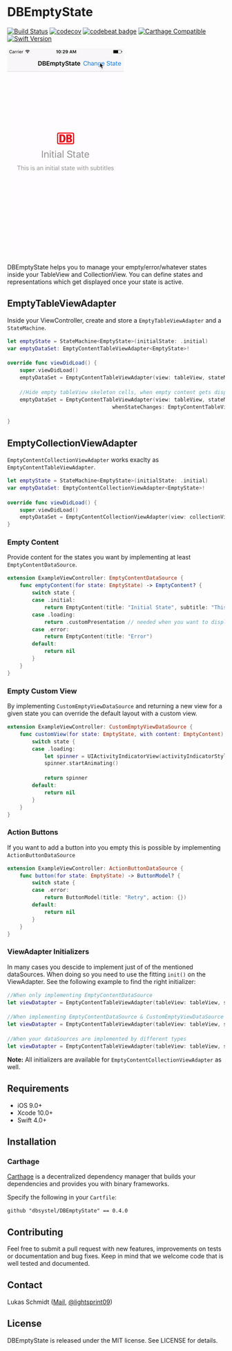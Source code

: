 # DBEmptyState
[![Build Status](https://travis-ci.org/dbsystel/DBEmptyState.svg?branch=master)](https://travis-ci.org/dbsystel/DBEmptyState)
[![codecov](https://codecov.io/gh/dbsystel/DBEmptyState/branch/master/graph/badge.svg)](https://codecov.io/gh/dbsystel/DBEmptyState)
[![codebeat badge](https://codebeat.co/badges/a5cfc440-bc5f-4d25-be24-230f09496d38)](https://codebeat.co/projects/github-com-dbsystel-dbemptystate-master)
[![Carthage Compatible](https://img.shields.io/badge/Carthage-compatible-4BC51D.svg?style=flat)](https://github.com/Carthage/Carthage)
[![Swift Version](https://img.shields.io/badge/Swift-4.0--5.0-F16D39.svg?style=flat)](https://developer.apple.com/swift)


![Demo Example Gif](example.gif) 

DBEmptyState helps you to manage your empty/error/whatever states inside your TableView and CollectionView. 
You can define states and representations which get displayed once your state is active.

## EmptyTableViewAdapter

Inside your ViewController, create and store a `EmptyTableViewAdapter` and a `StateMachine`.

```swift
let emptyState = StateMachine<EmptyState>(initialState: .initial)
var emptyDataSet: EmptyContentTableViewAdapter<EmptyState>!

override func viewDidLoad() {
    super.viewDidLoad()
    emptyDataSet = EmptyContentTableViewAdapter(view: tableView, stateManaging: emptyState, dataSource: self)
    
    //Hide empty tableView skeleton cells, when empty content gets displayed
    emptyDataSet = EmptyContentTableViewAdapter(view: tableView, stateManaging: emptyState, dataSource: self,
                                  whenStateChanges: EmptyContentTableViewAdapter.hideSkeletonCellsWhenEmptyStateIsVisable)
    
}
```

## EmptyCollectionViewAdapter

`EmptyContentCollectionViewAdapter` works exaclty as `EmptyContentTableViewAdapter`.

```swift
let emptyState = StateMachine<EmptyState>(initialState: .initial)
var emptyDataSet: EmptyContentCollectionViewAdapter<EmptyState>!

override func viewDidLoad() {
    super.viewDidLoad()
    emptyDataSet = EmptyContentCollectionViewAdapter(view: collectionView, stateManaging: emptyState, dataSource: self)
}
```

### Empty Content
Provide content for the states you want by implementing at least `EmptyContentDataSource`.
```swift
extension ExampleViewController: EmptyContentDataSource {
    func emptyContent(for state: EmptyState) -> EmptyContent? {
        switch state {
        case .initial:
            return EmptyContent(title: "Initial State", subtitle: "This is an initial state with subtitles", image: UIImage(named: "image.png"))
        case .loading:
            return .customPresentation // needed when you want to display only a custom view
        case .error:
            return EmptyContent(title: "Error")
        default:
            return nil
        }
    } 
}
```

### Empty Custom View

By implementing `CustomEmptyViewDataSource` and returning a new view for a given state you can override the default layout with a custom view.

```swift
extension ExampleViewController: CustomEmptyViewDataSource {
    func customView(for state: EmptyState, with content: EmptyContent) -> UIView? {
        switch state {
        case .loading:
            let spinner = UIActivityIndicatorView(activityIndicatorStyle: .gray)
            spinner.startAnimating()
            
            return spinner
        default:
            return nil
        }
    }
}
```

### Action Buttons
If you want to add a button into you empty this is possible by implementing `ActionButtonDataSource`

```swift
extension ExampleViewController: ActionButtonDataSource {
    func button(for state: EmptyState) -> ButtonModel? {
        switch state {
        case .error:
            return ButtonModel(title: "Retry", action: {})
        default:
            return nil
        }
    }
}
```

### ViewAdapter Initializers
In many cases you descide to implement just of of the mentioned dataSources. When doing so you need to use the fitting `init()` on the ViewAdapter. See the following example to find the right initializer:

```swift
//When only implementing EmptyContentDataSource
let viewDatapter = EmptyContentTableViewAdapter(tableView: tableView, stateManaging: emptyState, emptyContentDataSource: self)

//When implementing EmptyContentDataSource & CustomEmptyViewDataSource
let viewDatapter = EmptyContentTableViewAdapter(tableView: tableView, stateManaging: emptyState, emptyContentCustomViewDataSource: self)

//When your dataSources are implemented by different types
let viewDatapter = EmptyContentTableViewAdapter(tableView: tableView, stateManaging: emptyState, emptyContentDataSource: self, customViewDataSource: firstOtherType, buttonDataSource: secondOtherType)
```
**Note:** All initializers are available for `EmptyContentCollectionViewAdapter` as well.

## Requirements

- iOS 9.0+
- Xcode 10.0+
- Swift 4.0+

## Installation

### Carthage

[Carthage](https://github.com/Carthage/Carthage) is a decentralized dependency manager that builds your dependencies and provides you with binary frameworks.

Specify the following in your `Cartfile`:

```ogdl
github "dbsystel/DBEmptyState" == 0.4.0
```
## Contributing
Feel free to submit a pull request with new features, improvements on tests or documentation and bug fixes. Keep in mind that we welcome code that is well tested and documented.

## Contact
Lukas Schmidt ([Mail](mailto:lukas.la.schmidt@deutschebahn.com), [@lightsprint09](https://twitter.com/lightsprint09))

## License
DBEmptyState is released under the MIT license. See LICENSE for details.
